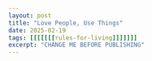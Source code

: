```yaml
---
layout: post
title: "Love People, Use Things"
date: 2025-02-19
tags: [[[[[[[rules-for-living]]]]]]]
excerpt: "CHANGE ME BEFORE PUBLISHING"
---
```

